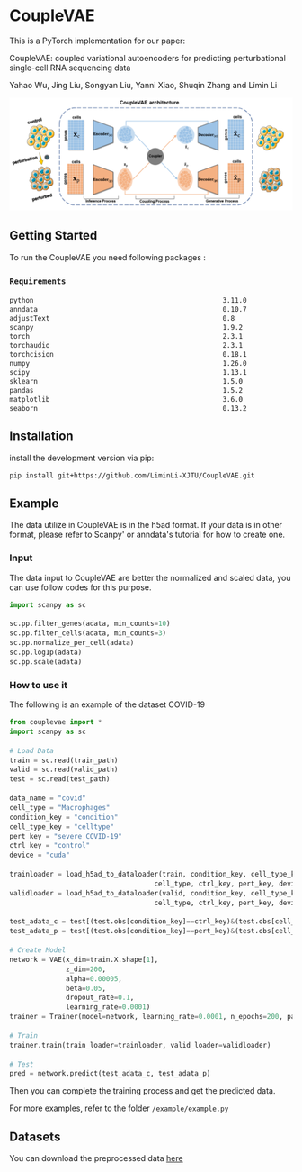 
# CoupleVAE

This is a PyTorch implementation for our paper:

CoupleVAE: coupled variational autoencoders for predicting perturbational single-cell RNA sequencing data

Yahao Wu, Jing Liu, Songyan Liu, Yanni Xiao, Shuqin Zhang and Limin Li

![image](https://github.com/LiminLi-xjtu/CoupleVAE/blob/master/img/couplevae_arch.png)

    
## Getting Started

To run the CoupleVAE you need following packages :
### `Requirements`

    python                                               3.11.0 
    anndata                                              0.10.7
    adjustText                                           0.8
    scanpy                                               1.9.2
    torch                                                2.3.1
    torchaudio                                           2.3.1
    torchcision                                          0.18.1
    numpy                                                1.26.0
    scipy                                                1.13.1
    sklearn                                              1.5.0
    pandas                                               1.5.2
    matplotlib                                           3.6.0
    seaborn                                              0.13.2
    
## Installation

install the development version via pip:
```bash
pip install git+https://github.com/LiminLi-XJTU/CoupleVAE.git
```

## Example
The data utilize in CoupleVAE is in the h5ad format. If your data is in other format, please refer to Scanpy' or anndata's tutorial for how to create one.

### Input
The data input to CoupleVAE are better the normalized and scaled data, you can use follow codes for this purpose.
```Python
import scanpy as sc

sc.pp.filter_genes(adata, min_counts=10)
sc.pp.filter_cells(adata, min_counts=3)
sc.pp.normalize_per_cell(adata)
sc.pp.log1p(adata)
sc.pp.scale(adata)
```

### How to use it
The following is an example of the dataset COVID-19


```Python
from couplevae import *
import scanpy as sc

# Load Data
train = sc.read(train_path)
valid = sc.read(valid_path)
test = sc.read(test_path) 

data_name = "covid"
cell_type = "Macrophages"
condition_key = "condition"
cell_type_key = "celltype"
pert_key = "severe COVID-19"
ctrl_key = "control"
device = "cuda"

trainloader = load_h5ad_to_dataloader(train, condition_key, cell_type_key, 
                                    cell_type, ctrl_key, pert_key, device)
validloader = load_h5ad_to_dataloader(valid, condition_key, cell_type_key, 
                                    cell_type, ctrl_key, pert_key, device)

test_adata_c = test[(test.obs[condition_key]==ctrl_key)&(test.obs[cell_type_key]==cell_type)]  
test_adata_p = test[(test.obs[condition_key]==pert_key)&(test.obs[cell_type_key]==cell_type)]

# Create Model
network = VAE(x_dim=train.X.shape[1],
              z_dim=200,
              alpha=0.00005,
              beta=0.05,
              dropout_rate=0.1,
              learning_rate=0.0001)
trainer = Trainer(model=network, learning_rate=0.0001, n_epochs=200, patience=20, batch_size=32)
                     
# Train
trainer.train(train_loader=trainloader, valid_loader=validloader)

# Test
pred = network.predict(test_adata_c, test_adata_p)
```
Then you can complete the training process and get the predicted data.

For more examples, refer to the folder ```/example/example.py ```

## Datasets
You can download the preprocessed data [here](https://drive.google.com/drive/folders/1VkKqwFd9AfVRG9E2ue8XZLBW1QUPq5Qb)

